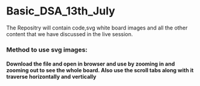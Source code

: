 # Basic_DSA_13th_July
The Repositry will contain code,svg white board images and all the other content that we have discussed in the live session.

### Method to use svg images:  
#### Download the file and open in browser and use by zooming in and zooming out to see the whole board. Also use the scroll tabs along with it traverse horizontally and vertically
